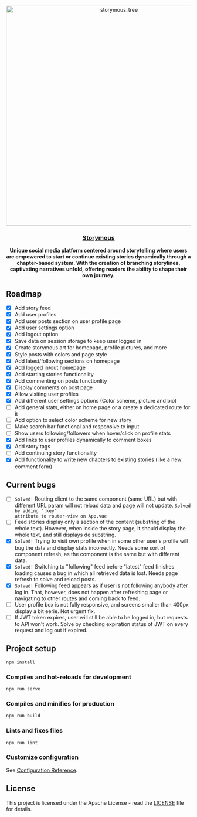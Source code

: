 <p align="center">
  <img src="https://github.com/aleixfortm/storymous/assets/95043218/97013ee7-c787-4587-adfe-6650a9c29f3b" alt="storymous_tree" width="600" height="auto">
</p>
<!--![storymous-forest-min](https://github.com/aleixfortm/storymous/assets/95043218/97013ee7-c787-4587-adfe-6650a9c29f3b)-->

### **<p align="center">[Storymous](https://www.storymous.com)</p>**

<p align="center"><strong>Unique social media platform centered around storytelling where users are empowered to start or continue existing stories dynamically through a chapter-based system. With the creation of branching storylines, captivating narratives unfold, offering readers the ability to shape their own journey.</strong></p>


## Roadmap
- [x] Add story feed
- [x] Add user profiles
- [x] Add user posts section on user profile page
- [x] Add user settings option
- [x] Add logout option
- [x] Save data on session storage to keep user logged in
- [x] Create storymous art for homepage, profile pictures, and more
- [x] Style posts with colors and page style
- [x] Add latest/following sections on homepage
- [x] Add logged in/out homepage
- [x] Add starting stories functionality
- [x] Add commenting on posts functionlity
- [x] Display comments on post page
- [x] Allow visiting user profiles
- [x] Add different user settings options (Color scheme, picture and bio)
- [ ] Add general stats, either on home page or a create a dedicated route for it
- [ ] Add option to select color scheme for new story
- [ ] Make search bar functional and responsive to input
- [ ] Show users following/followers when hover/click on profile stats
- [x] Add links to user profiles dynamically to comment boxes
- [x] Add story tags
- [ ] Add continuing story functionality
- [x] Add functionality to write new chapters to existing stories (like a new comment form)

## Current bugs
- [ ] <code>Solved!</code> Routing client to the same component (same URL) but with different URL param will not reload data and page will not update. <code>Solved by adding ":key" attribute to router-view on App.vue</code>
- [ ] Feed stories display only a section of the content (substring of the whole text). However, when inside the story page, it should display the whole text, and still displays de substring.
- [x] <code>Solved!</code> Trying to visit own profile when in some other user's profile will bug the data and display stats incorrectly. Needs some sort of component refresh, as the component is the same but with different data.
- [x] <code>Solved!</code> Switching to "following" feed before "latest" feed finishes loading causes a bug in which all retrieved data is lost. Needs page refresh to solve and reload posts. 
- [x] <code>Solved!</code> Following feed appears as if user is not following anybody after log in. That, however, does not happen after refreshing page or navigating to other routes and coming back to feed.
- [ ] User profile box is not fully responsive, and screens smaller than 400px display a bit eerie. Not urgent fix.
- [ ] If JWT token expires, user will still be able to be logged in, but requests to API won't work. Solve by checking expiration status of JWT on every request and log out if expired.

## Project setup
```
npm install
```

### Compiles and hot-reloads for development
```
npm run serve
```

### Compiles and minifies for production
```
npm run build
```

### Lints and fixes files
```
npm run lint
```

### Customize configuration
See [Configuration Reference](https://cli.vuejs.org/config/).

## License
This project is licensed under the Apache License - read the [LICENSE](https://www.apache.org/licenses/LICENSE-2.0) file for details.
